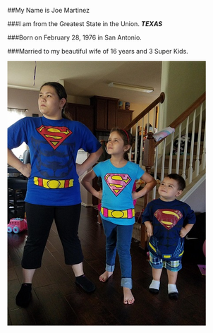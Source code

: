 ##My Name is Joe Martinez


###I am from the Greatest State in the Union. ***TEXAS***

###Born on February 28, 1976 in San Antonio.

###Married to my beautiful wife of 16 years and 3 Super Kids.

![Alt text](Kids.jpg)

